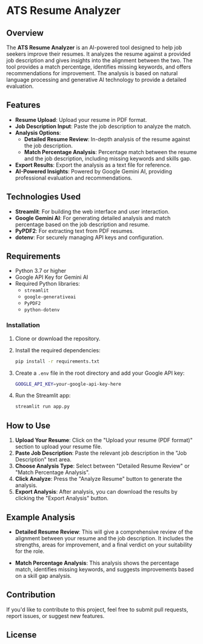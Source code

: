 # ATS Resume Analyzer

## Overview

The **ATS Resume Analyzer** is an AI-powered tool designed to help job seekers improve their resumes. It analyzes the resume against a provided job description and gives insights into the alignment between the two. The tool provides a match percentage, identifies missing keywords, and offers recommendations for improvement. The analysis is based on natural language processing and generative AI technology to provide a detailed evaluation.

## Features

- **Resume Upload**: Upload your resume in PDF format.
- **Job Description Input**: Paste the job description to analyze the match.
- **Analysis Options**: 
  - **Detailed Resume Review**: In-depth analysis of the resume against the job description.
  - **Match Percentage Analysis**: Percentage match between the resume and the job description, including missing keywords and skills gap.
- **Export Results**: Export the analysis as a text file for reference.
- **AI-Powered Insights**: Powered by Google Gemini AI, providing professional evaluation and recommendations.

## Technologies Used

- **Streamlit**: For building the web interface and user interaction.
- **Google Gemini AI**: For generating detailed analysis and match percentage based on the job description and resume.
- **PyPDF2**: For extracting text from PDF resumes.
- **dotenv**: For securely managing API keys and configuration.

## Requirements

- Python 3.7 or higher
- Google API Key for Gemini AI
- Required Python libraries:
  - `streamlit`
  - `google-generativeai`
  - `PyPDF2`
  - `python-dotenv`

### Installation

1. Clone or download the repository.
2. Install the required dependencies:

   ```bash
   pip install -r requirements.txt
   ```

3. Create a `.env` file in the root directory and add your Google API key:

   ```bash
   GOOGLE_API_KEY=your-google-api-key-here
   ```

4. Run the Streamlit app:

   ```bash
   streamlit run app.py
   ```

## How to Use

1. **Upload Your Resume**: Click on the "Upload your resume (PDF format)" section to upload your resume file.
2. **Paste Job Description**: Paste the relevant job description in the "Job Description" text area.
3. **Choose Analysis Type**: Select between "Detailed Resume Review" or "Match Percentage Analysis".
4. **Click Analyze**: Press the "Analyze Resume" button to generate the analysis.
5. **Export Analysis**: After analysis, you can download the results by clicking the "Export Analysis" button.

## Example Analysis

- **Detailed Resume Review**: This will give a comprehensive review of the alignment between your resume and the job description. It includes the strengths, areas for improvement, and a final verdict on your suitability for the role.
  
- **Match Percentage Analysis**: This analysis shows the percentage match, identifies missing keywords, and suggests improvements based on a skill gap analysis.

## Contribution

If you'd like to contribute to this project, feel free to submit pull requests, report issues, or suggest new features.

## License

